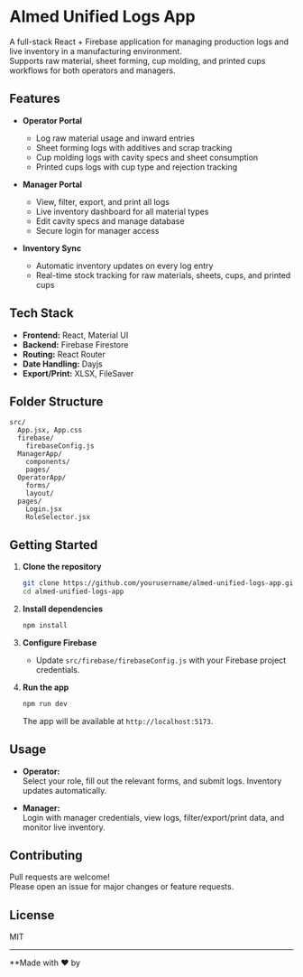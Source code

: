 # Almed Unified Logs App

A full-stack React + Firebase application for managing production logs and live inventory in a manufacturing environment.  
Supports raw material, sheet forming, cup molding, and printed cups workflows for both operators and managers.

## Features

- **Operator Portal**
  - Log raw material usage and inward entries
  - Sheet forming logs with additives and scrap tracking
  - Cup molding logs with cavity specs and sheet consumption
  - Printed cups logs with cup type and rejection tracking

- **Manager Portal**
  - View, filter, export, and print all logs
  - Live inventory dashboard for all material types
  - Edit cavity specs and manage database
  - Secure login for manager access

- **Inventory Sync**
  - Automatic inventory updates on every log entry
  - Real-time stock tracking for raw materials, sheets, cups, and printed cups

## Tech Stack

- **Frontend:** React, Material UI
- **Backend:** Firebase Firestore
- **Routing:** React Router
- **Date Handling:** Dayjs
- **Export/Print:** XLSX, FileSaver

## Folder Structure

```
src/
  App.jsx, App.css
  firebase/
    firebaseConfig.js
  ManagerApp/
    components/
    pages/
  OperatorApp/
    forms/
    layout/
  pages/
    Login.jsx
    RoleSelector.jsx
```

## Getting Started

1. **Clone the repository**
   ```bash
   git clone https://github.com/yourusername/almed-unified-logs-app.git
   cd almed-unified-logs-app
   ```

2. **Install dependencies**
   ```bash
   npm install
   ```

3. **Configure Firebase**
   - Update `src/firebase/firebaseConfig.js` with your Firebase project credentials.

4. **Run the app**
   ```bash
   npm run dev
   ```
   The app will be available at `http://localhost:5173`.

## Usage

- **Operator:**  
  Select your role, fill out the relevant forms, and submit logs. Inventory updates automatically.

- **Manager:**  
  Login with manager credentials, view logs, filter/export/print data, and monitor live inventory.

## Contributing

Pull requests are welcome!  
Please open an issue for major changes or feature requests.

## License

MIT

---

**Made with ❤️ by
